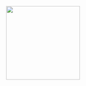 <img src="https://readmecodegen.vercel.app/api/leetcode-stats/DSC_27?theme=gradient&acceptance=false&reputation=false" width="200" />

